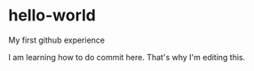 # hello-world
My first github experience



I am learning how to do commit here.
That's why I'm editing this.
